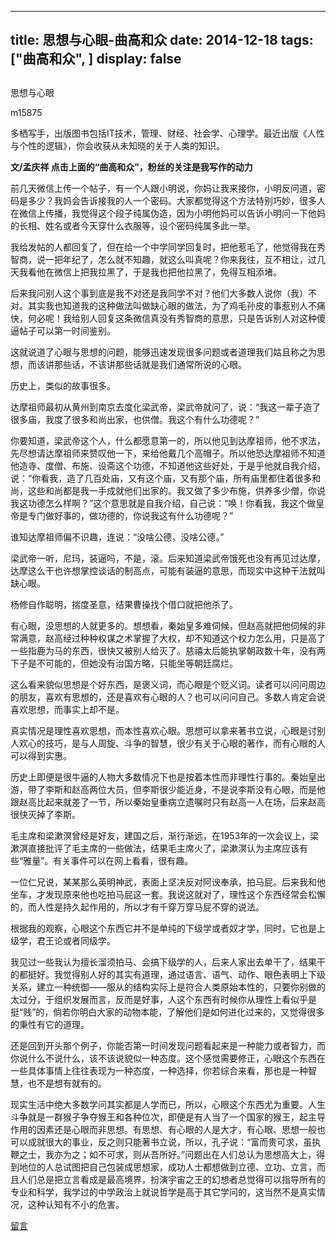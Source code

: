 
---
title:   思想与心眼-曲高和众
date: 2014-12-18
tags: ["曲高和众", ]
display: false
---


## 



思想与心眼




m15875




多栖写手，出版图书包括IT技术，管理、财经、社会学、心理学。最近出版《人性与个性的逻辑》，你会收获从未知晓的关于人类的知识。


**文/孟庆祥 点击上面的“曲高和众”，粉丝的关注是我写作的动力**

 

前几天微信上传一个帖子，有一个人跟小明说，你妈让我来接你，小明反问道，密码是多少？我妈会告诉接我的人一个密码。大家都觉得这个方法特别巧妙，很多人在微信上传播，我觉得这个段子纯属伪造，因为小明他妈可以告诉小明问一下他妈的长相、姓名或者今天穿什么衣服等，设个密码纯属多此一举。

 

我给发帖的人都回复了，但在给一个中学同学回复时，把他惹毛了，他觉得我在秀智商，说一把年纪了，怎么就不知趣，就这么叫真呢？你来我往，互不相让，过几天我看他在微信上把我拉黑了，于是我也把他拉黑了，免得互相添堵。

 

后来我问别人这个事到底是我不对还是我同学不对？他们大多数人说你（我）不对。其实我也知道我的这种做法叫做缺心眼的做法，为了鸡毛孙皮的事惹别人不痛快，何必呢！我给别人回复这条微信真没有秀智商的意思，只是告诉别人对这种傻逼帖子可以第一时间鉴别。

 

这就说道了心眼与思想的问题，能够迅速发现很多问题或者道理我们姑且称之为思想，而该讲那些话，不该讲那些话就是我们通常所说的心眼。

 

历史上，类似的故事很多。

 

达摩祖师最初从黄州到南京去度化梁武帝，梁武帝就问了，说：“我这一辈子造了很多庙，我度了很多和尚出家，也供僧。我这个有什么功德呢？”

 

你要知道，梁武帝这个人，什么都愿意第一的，所以他见到达摩祖师，他不求法，先尽想请达摩祖师来赞叹他一下，来给他戴几个高帽子。所以他恐达摩祖师不知道他造寺、度僧、布施、设斋这个功德，不知道他这些好处，于是乎他就自我介绍，说：“你看我，造了几百处庙，又有这个庙，又有那个庙，所有庙里都住着很多和尚，这些和尚都是我一手成就他们出家的。我又做了多少布施，供养多少僧，你说我这功德怎么样啊？”这个意思就是自我介绍，自己说：“唤！你看我，我这个做皇帝是专门做好事的，做功德的，你说我这有什么功德呢？”

 

谁知达摩祖师偏不识趣，连说：“没啥公德，没啥公德。”

 

梁武帝一听，尼玛，装逼吗，不是，滚。后来知道梁武帝饿死也没有再见过达摩，达摩这么干也许想掌控谈话的制高点，可能有装逼的意思，而现实中这种干法就叫缺心眼。

 

杨修自作聪明，揣度圣意，结果曹操找个借口就把他杀了。

 

有心眼，没思想的人就更多的。想想看，秦始皇多难伺候，但赵高就把他伺候的非常满意，赵高经过种种权谋之术掌握了大权，却不知道这个权力怎么用，只是高了一些指鹿为马的东西，很快又被别人给灭了。慈禧太后能执掌朝政数十年，没有两下子是不可能的，但她没有治国方略，只能坐等朝廷腐烂。

 

这么看来貌似思想是个好东西，是褒义词，而心眼是个贬义词。读者可以问问周边的朋友，喜欢有思想的，还是喜欢有心眼的人？也可以问问自己。多数人肯定会说喜欢思想，而事实上却不是。

 

真实情况是理性喜欢思想，而本性喜欢心眼。思想可以拿来著书立说，心眼是讨别人欢心的技巧，是与人周旋、斗争的智慧，很少有关于心眼的著作，而有心眼的人可以得到实惠。

 

历史上即便是很牛逼的人物大多数情况下也是按着本性而非理性行事的。秦始皇出游，带了李斯和赵高两位大员，但李斯很少能近身，不是说李斯没有心眼，而是他跟赵高比起来就差了一节，所以秦始皇重病立遗嘱时只有赵高一人在场，后来赵高很快灭掉了李斯。

 

毛主席和梁漱溟曾经是好友，建国之后，渐行渐远，在1953年的一次会议上，梁漱溟直接批评了毛主席的一些做法，结果毛主席火了，梁漱溟认为主席应该有些“雅量”。有关事件可以在网上看看，很有趣。

 

一位仁兄说，某某那么英明神武，表面上坚决反对阿谀奉承，拍马屁。后来我和他坐车，才发现原来他也吃拍马屁这一套。我说这就对了，理性这个东西经常会松懈的，而人性是持久起作用的，所以才有千穿万穿马屁不穿的说法。

 

根据我的观察，心眼这个东西它并不是单纯的下级学或者奴才学，同时，它也是上级学，君王论或者同级学。

 

我见过一些我认为擅长溜须拍马、会搞下级学的人，后来人家出去单干了，结果干的都挺好。我觉得别人好的其实有道理，通过语言、语气、动作、眼色表明上下级关系，建立一种统御——服从的结构实际上是符合人类原始本性的，只要你别做的太过分，于组织发展而言，反而是好事，人这个东西有时候你从理性上看似乎是挺“贱”的，倘若你明白大家的动物本能，了解他们是如何进化过来的，又觉得很多的秉性有它的道理。

 

还是回到开头那个例子，你能否第一时间发现问题看起来是一种能力或者智力，而你说什么不说什么，该不该说貌似一种态度。这个感觉需要修正，心眼这个东西在一些具体事情上往往表现为一种态度，一种选择，你若综合来看，那也是一种智慧，也不是想有就有的。

 

现实生活中绝大多数学问其实都是人学而已，所以，心眼这个东西尤为重要。人生斗争就是一群猴子争夺猴王和各种位次，即便是有人当了一个国家的猴王，起主导作用的因素还是心眼而非思想。有思想、有心眼的人是大才，有心眼、思想一般也可以成就很大的事业，反之则只能著书立说，所以，孔子说：“富而贵可求，虽执鞭之士，我亦为之；如不可求，则从吾所好。”问题出在人们总认为思想高大上，得到地位的人总试图把自己包装成思想家，成功人士都想做到立德、立功、立言，而且人们总是把立言看成是最高境界，扮演宇宙之王的幻想者总觉得可以指导所有的专业和科学，我学过的中学政治上就说哲学是高于其它学问的，这当然不是真实情况，这种认知有不小的危害。









[留言](javascript:;)


